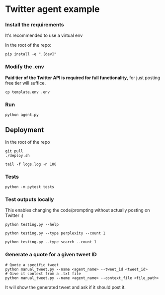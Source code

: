 # Twitter agent example

### Install the requirements

It's recommended to use a virtual env

In the root of the repo:
```shell
pip install -e ".[dev]"
```

### Modify the .env

**Paid tier of the Twitter API is required for full functionality,**
for just posting free tier will suffice.

```shell
cp template.env .env
```

### Run

```shell
python agent.py
```

## Deployment

In the root of the repo
```
git pull
./deploy.sh

tail -f logs.log -n 100
```


### Tests

```shell
python -m pytest tests
```

### Test outputs locally

This enables changing the code/prompting without actually posting on Twitter :)

```shell
python testing.py --help

python testing.py --type perplexity --count 1

python testing.py --type search --count 1
```

### Generate a quote for a given tweet ID

```shell
# Quote a specific tweet
python manual_tweet.py --name <agent_name> --tweet_id <tweet_id>
# Give it context from a .txt file
python manual_tweet.py --name <agent_name> --context_file <file_path>
```

It will show the generated tweet and ask if it should post it.
